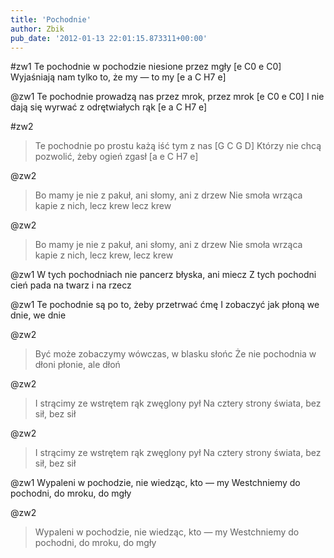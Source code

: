 ```yaml
---
title: 'Pochodnie'
author: Zbik
pub_date: '2012-01-13 22:01:15.873311+00:00'
---
```


#zw1
Te pochodnie w pochodzie niesione przez mgły [e C0 e C0]
Wyjaśniają nam tylko to, że my — to my [e a C H7 e]

@zw1
Te pochodnie prowadzą nas przez mrok, przez mrok [e C0 e C0]
I nie dają się wyrwać z odrętwiałych rąk [e a C H7 e]

#zw2
>Te pochodnie po prostu każą iść tym z nas [G C G D]
>Którzy nie chcą pozwolić, żeby ogień zgasł [a e C H7 e]

@zw2
>Bo mamy je nie z pakuł, ani słomy, ani z drzew
>Nie smoła wrząca kapie z nich, lecz krew lecz krew

@zw2
>Bo mamy je nie z pakuł, ani słomy, ani z drzew
>Nie smoła wrząca kapie z nich, lecz krew, lecz krew

@zw1
W tych pochodniach nie pancerz błyska, ani miecz
Z tych pochodni cień pada na twarz i na rzecz

@zw1
Te pochodnie są po to, żeby przetrwać ćmę
I zobaczyć jak płoną we dnie, we dnie

@zw2
>Być może zobaczymy wówczas, w blasku słońc
>Że nie pochodnia w dłoni płonie, ale dłoń

@zw2
>I strącimy ze wstrętem rąk zwęglony pył
>Na cztery strony świata, bez sił, bez sił

@zw2
>I strącimy ze wstrętem rąk zwęglony pył
>Na cztery strony świata, bez sił, bez sił

@zw1
Wypaleni w pochodzie, nie wiedząc, kto — my
Westchniemy do pochodni, do mroku, do mgły

@zw2
>Wypaleni w pochodzie, nie wiedząc, kto — my
>Westchniemy do pochodni, do mroku, do mgły